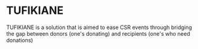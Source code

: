 # TUFIKIANE
TUFIKIANE is a solution that is aimed to ease CSR events through bridging the gap between donors (one's donating) and recipients (one's who need donations)
